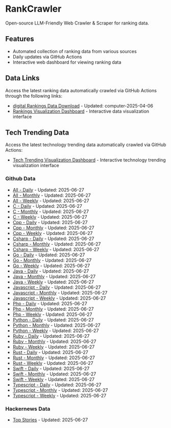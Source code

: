 # RankCrawler

Open-source LLM-Friendly Web Crawler & Scraper for ranking data.

## Features

* Automated collection of ranking data from various sources
* Daily updates via GitHub Actions
* Interactive web dashboard for viewing ranking data


## Data Links

Access the latest ranking data automatically crawled via GitHub Actions through the following links:

* [digital Rankings Data Download](https://github.com/chenjy16/RankCrawler/blob/main/data/1688/digital_computer_2025-04-06.json) - Updated: computer-2025-04-06
* [Rankings Visualization Dashboard](https://chenjy16.github.io/RankCrawler/1688_rankings.html) - Interactive data visualization interface




## Tech Trending Data

Access the latest technology trending data automatically crawled via GitHub Actions:

* [Tech Trending Visualization Dashboard](https://chenjy16.github.io/RankCrawler/tech_trending.html) - Interactive technology trending visualization interface

### Github Data

* [All - Daily](https://github.com/chenjy16/RankCrawler/blob/main/data/github/github_all_daily_2025-06-27.json) - Updated: 2025-06-27
* [All - Monthly](https://github.com/chenjy16/RankCrawler/blob/main/data/github/github_all_monthly_2025-06-27.json) - Updated: 2025-06-27
* [All - Weekly](https://github.com/chenjy16/RankCrawler/blob/main/data/github/github_all_weekly_2025-06-27.json) - Updated: 2025-06-27
* [C - Daily](https://github.com/chenjy16/RankCrawler/blob/main/data/github/github_c_daily_2025-06-27.json) - Updated: 2025-06-27
* [C - Monthly](https://github.com/chenjy16/RankCrawler/blob/main/data/github/github_c_monthly_2025-06-27.json) - Updated: 2025-06-27
* [C - Weekly](https://github.com/chenjy16/RankCrawler/blob/main/data/github/github_c_weekly_2025-06-27.json) - Updated: 2025-06-27
* [Cpp - Daily](https://github.com/chenjy16/RankCrawler/blob/main/data/github/github_cpp_daily_2025-06-27.json) - Updated: 2025-06-27
* [Cpp - Monthly](https://github.com/chenjy16/RankCrawler/blob/main/data/github/github_cpp_monthly_2025-06-27.json) - Updated: 2025-06-27
* [Cpp - Weekly](https://github.com/chenjy16/RankCrawler/blob/main/data/github/github_cpp_weekly_2025-06-27.json) - Updated: 2025-06-27
* [Csharp - Daily](https://github.com/chenjy16/RankCrawler/blob/main/data/github/github_csharp_daily_2025-06-27.json) - Updated: 2025-06-27
* [Csharp - Monthly](https://github.com/chenjy16/RankCrawler/blob/main/data/github/github_csharp_monthly_2025-06-27.json) - Updated: 2025-06-27
* [Csharp - Weekly](https://github.com/chenjy16/RankCrawler/blob/main/data/github/github_csharp_weekly_2025-06-27.json) - Updated: 2025-06-27
* [Go - Daily](https://github.com/chenjy16/RankCrawler/blob/main/data/github/github_go_daily_2025-06-27.json) - Updated: 2025-06-27
* [Go - Monthly](https://github.com/chenjy16/RankCrawler/blob/main/data/github/github_go_monthly_2025-06-27.json) - Updated: 2025-06-27
* [Go - Weekly](https://github.com/chenjy16/RankCrawler/blob/main/data/github/github_go_weekly_2025-06-27.json) - Updated: 2025-06-27
* [Java - Daily](https://github.com/chenjy16/RankCrawler/blob/main/data/github/github_java_daily_2025-06-27.json) - Updated: 2025-06-27
* [Java - Monthly](https://github.com/chenjy16/RankCrawler/blob/main/data/github/github_java_monthly_2025-06-27.json) - Updated: 2025-06-27
* [Java - Weekly](https://github.com/chenjy16/RankCrawler/blob/main/data/github/github_java_weekly_2025-06-27.json) - Updated: 2025-06-27
* [Javascript - Daily](https://github.com/chenjy16/RankCrawler/blob/main/data/github/github_javascript_daily_2025-06-27.json) - Updated: 2025-06-27
* [Javascript - Monthly](https://github.com/chenjy16/RankCrawler/blob/main/data/github/github_javascript_monthly_2025-06-27.json) - Updated: 2025-06-27
* [Javascript - Weekly](https://github.com/chenjy16/RankCrawler/blob/main/data/github/github_javascript_weekly_2025-06-27.json) - Updated: 2025-06-27
* [Php - Daily](https://github.com/chenjy16/RankCrawler/blob/main/data/github/github_php_daily_2025-06-27.json) - Updated: 2025-06-27
* [Php - Monthly](https://github.com/chenjy16/RankCrawler/blob/main/data/github/github_php_monthly_2025-06-27.json) - Updated: 2025-06-27
* [Php - Weekly](https://github.com/chenjy16/RankCrawler/blob/main/data/github/github_php_weekly_2025-06-27.json) - Updated: 2025-06-27
* [Python - Daily](https://github.com/chenjy16/RankCrawler/blob/main/data/github/github_python_daily_2025-06-27.json) - Updated: 2025-06-27
* [Python - Monthly](https://github.com/chenjy16/RankCrawler/blob/main/data/github/github_python_monthly_2025-06-27.json) - Updated: 2025-06-27
* [Python - Weekly](https://github.com/chenjy16/RankCrawler/blob/main/data/github/github_python_weekly_2025-06-27.json) - Updated: 2025-06-27
* [Ruby - Daily](https://github.com/chenjy16/RankCrawler/blob/main/data/github/github_ruby_daily_2025-06-27.json) - Updated: 2025-06-27
* [Ruby - Monthly](https://github.com/chenjy16/RankCrawler/blob/main/data/github/github_ruby_monthly_2025-06-27.json) - Updated: 2025-06-27
* [Ruby - Weekly](https://github.com/chenjy16/RankCrawler/blob/main/data/github/github_ruby_weekly_2025-06-27.json) - Updated: 2025-06-27
* [Rust - Daily](https://github.com/chenjy16/RankCrawler/blob/main/data/github/github_rust_daily_2025-06-27.json) - Updated: 2025-06-27
* [Rust - Monthly](https://github.com/chenjy16/RankCrawler/blob/main/data/github/github_rust_monthly_2025-06-27.json) - Updated: 2025-06-27
* [Rust - Weekly](https://github.com/chenjy16/RankCrawler/blob/main/data/github/github_rust_weekly_2025-06-27.json) - Updated: 2025-06-27
* [Swift - Daily](https://github.com/chenjy16/RankCrawler/blob/main/data/github/github_swift_daily_2025-06-27.json) - Updated: 2025-06-27
* [Swift - Monthly](https://github.com/chenjy16/RankCrawler/blob/main/data/github/github_swift_monthly_2025-06-27.json) - Updated: 2025-06-27
* [Swift - Weekly](https://github.com/chenjy16/RankCrawler/blob/main/data/github/github_swift_weekly_2025-06-27.json) - Updated: 2025-06-27
* [Typescript - Daily](https://github.com/chenjy16/RankCrawler/blob/main/data/github/github_typescript_daily_2025-06-27.json) - Updated: 2025-06-27
* [Typescript - Monthly](https://github.com/chenjy16/RankCrawler/blob/main/data/github/github_typescript_monthly_2025-06-27.json) - Updated: 2025-06-27
* [Typescript - Weekly](https://github.com/chenjy16/RankCrawler/blob/main/data/github/github_typescript_weekly_2025-06-27.json) - Updated: 2025-06-27

### Hackernews Data

* [Top Stories](https://github.com/chenjy16/RankCrawler/blob/main/data/hackernews/hackernews_top_2025-06-27.json) - Updated: 2025-06-27


